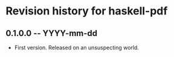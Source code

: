 # Revision history for haskell-pdf

## 0.1.0.0 -- YYYY-mm-dd

* First version. Released on an unsuspecting world.
